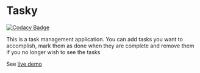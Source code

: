 # Tasky
[![Codacy Badge](https://api.codacy.com/project/badge/Grade/de0ed844ea084fe2a8cce55db530063a)](https://app.codacy.com/manual/kihuha/Tasky?utm_source=github.com&utm_medium=referral&utm_content=kihuha/Tasky&utm_campaign=Badge_Grade_Dashboard)

This is a task management application. You can add tasks you want to accomplish, mark them as done when they are complete and remove them if you no longer wish to see the tasks


See [live demo](https://kihuha.github.io/Tasky/)

